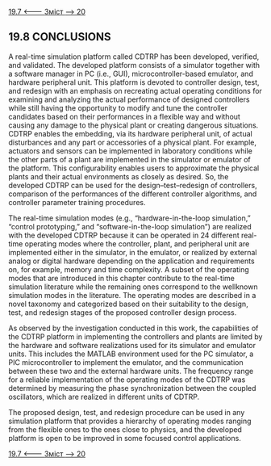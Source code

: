 [19.7 <--- ](19_7.md) [   Зміст   ](README.md) [--> 20](20.md)

## 19.8 CONCLUSIONS

A real-time simulation platform called CDTRP has been developed, verified, and validated. The developed platform consists of a simulator together with a software manager in PC (i.e., GUI), microcontroller-based emulator, and hardware peripheral unit. This platform is devoted to controller design, test, and redesign with an emphasis on recreating actual operating conditions for examining and analyzing the actual performance of designed controllers while still having the opportunity to modify and tune the controller candidates based on their performances in a flexible way and without causing any damage to the physical plant or creating dangerous situations. CDTRP enables the embedding, via its hardware peripheral unit, of actual disturbances and any part or accessories of a physical plant. For example, actuators and sensors can be implemented in laboratory conditions while the other parts of a plant are implemented in the simulator or emulator of the platform. This configurability enables users to approximate the physical plants and their actual environments as closely as desired. So, the developed CDTRP can be used for the design–test–redesign of controllers, comparison of the performances of the different controller algorithms, and controller parameter training procedures.

The real-time simulation modes (e.g., “hardware-in-the-loop simulation,” “control prototyping,” and “software-in-the-loop simulation”) are realized with the developed CDTRP because it can be operated in 24 different real-time operating modes where the controller, plant, and peripheral unit are implemented either in the simulator, in the emulator, or realized by external analog or digital hardware depending on the application and requirements on, for example, memory and time complexity. A subset of the operating modes that are introduced in this chapter contribute to the real-time simulation literature while the remaining ones correspond to the wellknown simulation modes in the literature. The operating modes are described in a novel taxonomy and categorized based on their suitability to the design, test, and redesign stages of the proposed controller design process.

As observed by the investigation conducted in this work, the capabilities of the CDTRP platform in implementing the controllers and plants are limited by the hardware and software realizations used for its simulator and emulator units. This includes the MATLAB environment used for the PC simulator, a PIC microcontroller to implement the emulator, and the communication between these two and the external hardware units. The frequency range for a reliable implementation of the operating modes of the CDTRP was determined by measuring the phase synchronization between the coupled oscillators, which are realized in different units of CDTRP.

The proposed design, test, and redesign procedure can be used in any simulation platform that provides a hierarchy of operating modes ranging from the flexible ones to the ones close to physics, and the developed platform is open to be improved in some focused control applications.

[19.7 <--- ](19_7.md) [   Зміст   ](README.md) [--> 20](20.md)